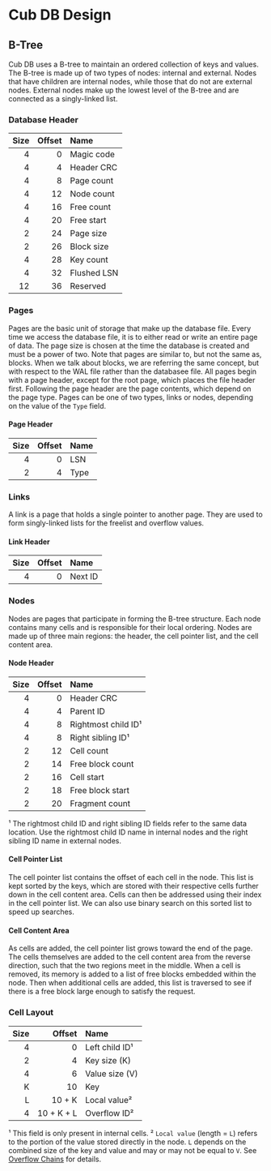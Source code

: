 # Cub DB Design

## B-Tree
Cub DB uses a B-tree to maintain an ordered collection of keys and values.
The B-tree is made up of two types of nodes: internal and external.
Nodes that have children are internal nodes, while those that do not are external nodes.
External nodes make up the lowest level of the B-tree and are connected as a singly-linked list.

### Database Header
| Size | Offset | Name        |
|-----:|-------:|:------------|
|    4 |      0 | Magic code  |
|    4 |      4 | Header CRC  |
|    4 |      8 | Page count  |
|    4 |     12 | Node count  |
|    4 |     16 | Free count  |
|    4 |     20 | Free start  |
|    2 |     24 | Page size   |
|    2 |     26 | Block size  |
|    4 |     28 | Key count   |
|    4 |     32 | Flushed LSN |
|   12 |     36 | Reserved    |

### Pages
Pages are the basic unit of storage that make up the database file.
Every time we access the database file, it is to either read or write an entire page of data.
The page size is chosen at the time the database is created and must be a power of two.
Note that pages are similar to, but not the same as, blocks.
When we talk about blocks, we are referring the same concept, but with respect to the WAL file rather than the databasee file.
All pages begin with a page header, except for the root page, which places the file header first.
Following the page header are the page contents, which depend on the page type.
Pages can be one of two types, links or nodes, depending on the value of the `Type` field.

#### Page Header
|  Size | Offset | Name    |
|------:|-------:|:--------|
|     4 |      0 | LSN     |
|     2 |      4 | Type    |

### Links
A link is a page that holds a single pointer to another page.
They are used to form singly-linked lists for the freelist and overflow values.

#### Link Header
| Size | Offset | Name    |
|-----:|-------:|:--------|
|    4 |      0 | Next ID |

### Nodes
Nodes are pages that participate in forming the B-tree structure.
Each node contains many cells and is responsible for their local ordering.
Nodes are made up of three main regions: the header, the cell pointer list, and the cell content area.

#### Node Header
| Size | Offset | Name                |
|-----:|-------:|:--------------------|
|    4 |      0 | Header CRC          |
|    4 |      4 | Parent ID           |
|    4 |      8 | Rightmost child ID¹ |
|    4 |      8 | Right sibling ID¹   |
|    2 |     12 | Cell count          |
|    2 |     14 | Free block count    |
|    2 |     16 | Cell start          |
|    2 |     18 | Free block start    |
|    2 |     20 | Fragment count      |

¹ The rightmost child ID and right sibling ID fields refer to the same data location.
Use the rightmost child ID name in internal nodes and the right sibling ID name in external nodes.

#### Cell Pointer List
The cell pointer list contains the offset of each cell in the node.
This list is kept sorted by the keys, which are stored with their respective cells further down in the cell content area.
Cells can then be addressed using their index in the cell pointer list.
We can also use binary search on this sorted list to speed up searches.

#### Cell Content Area
As cells are added, the cell pointer list grows toward the end of the page.
The cells themselves are added to the cell content area from the reverse direction, such that the two regions meet in the middle.
When a cell is removed, its memory is added to a list of free blocks embedded within the node.
Then when additional cells are added, this list is traversed to see if there is a free block large enough to satisfy the request.

### Cell Layout
| Size |     Offset | Name           |
|-----:|-----------:|:---------------|
|    4 |          0 | Left child ID¹ |
|    2 |          4 | Key size (K)   |
|    4 |          6 | Value size (V) |
|    K |         10 | Key            |
|    L |     10 + K | Local value²   |
|    4 | 10 + K + L | Overflow ID²   |

¹ This field is only present in internal cells.
² `Local value` (length = `L`) refers to the portion of the value stored directly in the node.
`L` depends on the combined size of the key and value and may or may not be equal to `V`.
See [Overflow Chains](#overflow-chains) for details.
